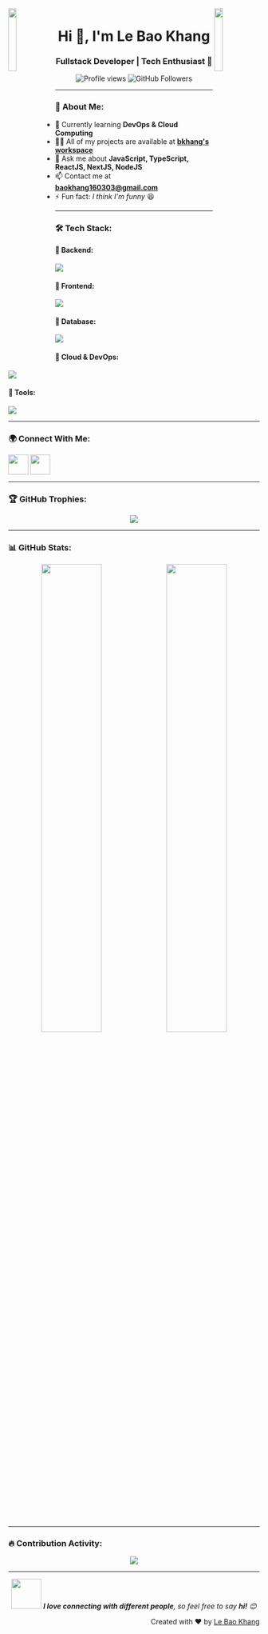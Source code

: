<img align="left" src="https://user-images.githubusercontent.com/65187002/144930161-2f783401-8d27-4fdf-a2f7-cc0ba32f1f1f.gif" width="18%" style="display:inline;">
<img align="right" src="https://user-images.githubusercontent.com/65187002/144930161-2f783401-8d27-4fdf-a2f7-cc0ba32f1f1f.gif" width="18%" style="display:inline;">

<h1 align="center">Hi 👋, I'm Le Bao Khang</h1>
<h3 align="center">Fullstack Developer | Tech Enthusiast 🚀</h3>

<p align="center">
  <img src="https://komarev.com/ghpvc/?username=bkhang1603&label=Profile%20views&color=blueviolet&style=flat" alt="Profile views" />
  <img src="https://img.shields.io/github/followers/bkhang1603?style=social" alt="GitHub Followers" />
</p>

---

### 🚀 About Me:
- 🌱 Currently learning **DevOps & Cloud Computing**
- 👨‍💻 All of my projects are available at **[bkhang's workspace](#)**
- 💬 Ask me about **JavaScript, TypeScript, ReactJS, NextJS, NodeJS**
- 📫 Contact me at **baokhang160303@gmail.com**
- ⚡ Fun fact: *I think I'm funny* 😆

---

### 🛠️ Tech Stack:
#### 🔹 Backend:
<p align="left">
  <img src="https://skillicons.dev/icons?i=nodejs,express,nestjs" />
</p>

#### 🔹 Frontend:
<p align="left">
  <img src="https://skillicons.dev/icons?i=ts,js,react,nextjs,redux,tailwind,materialui,styledcomponents" />
</p>

#### 🔹 Database:
<p align="left">
  <img src="https://skillicons.dev/icons?i=mongodb,mysql,postgresql" />
</p>

#### 🔹 Cloud & DevOps:
<p align="left">
  <img src="https://skillicons.dev/icons?i=azure,aws,firebase,appwrite" />
</p>

#### 🔹 Tools:
<p align="left">
  <img src="https://skillicons.dev/icons?i=git,github,figma,vscode,postman,linux,androidstudio" />
</p>

---

### 🌍 Connect With Me:
<p align="left">
  <a href="https://www.facebook.com/bkhang1603/" target="blank"><img align="center" src="https://skillicons.dev/icons?i=facebook" height="40" width="40" /></a>
  <a href="https://www.instagram.com/bkhang1603/" target="blank"><img align="center" src="https://skillicons.dev/icons?i=instagram" height="40" width="40" /></a>
</p>

---

### 🏆 GitHub Trophies:
<p align="center">
  <img src="https://github-profile-trophy.vercel.app/?username=bkhang1603&theme=onedark&no-bg=true&no-frame=true&row=2&column=3&title=MultiLanguage,Commits,PullRequest,Stars,Followers" />
</p>

---

### 📊 GitHub Stats:
<div align="center">
  <img src="https://github-readme-stats.vercel.app/api?username=bkhang1603&theme=midnight-purple&show_icons=true&count_private=true" width="49%" />
  <img src="https://streak-stats.demolab.com/?user=bkhang1603&theme=midnight-purple" width="49%" />
</div>

---

### 🔥 Contribution Activity:
<p align="center">
  <img src="https://github-readme-activity-graph.vercel.app/graph?username=bkhang1603&bg_color=0D1117&color=7F3FBF&line=7F3FBF&point=7F3FBF&area_color=FFFFFF&title_color=FFFFFF&area=true" />
</p>

---

<p align="center">
  <img src="https://media.giphy.com/media/LnQjpWaON8nhr21vNW/giphy.gif" width="60"> 
  <em><b>I love connecting with different people</b>, so feel free to say <b>hi!</b> 😊</em>
</p>

<p align="right">
  Created with ❤️ by <a href="https://www.facebook.com/bkhang1603/">Le Bao Khang</a>
</p>
